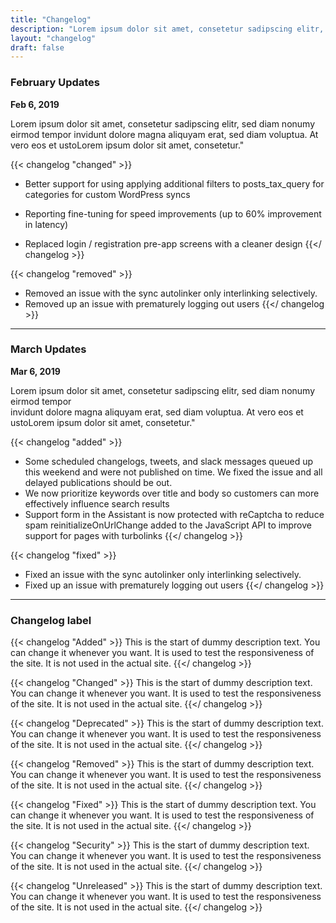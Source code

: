 ```yaml
---
title: "Changelog"
description: "Lorem ipsum dolor sit amet, consetetur sadipscing elitr, sed diam nonumy eirmod tempor invidunt dolore magna aliquyam erat, sed diam voluptua. At vero eos et ustoLorem ipsum dolor sit amet, consetetur."
layout: "changelog"
draft: false
---
```


### February Updates

**Feb 6, 2019**

Lorem ipsum dolor sit amet, consetetur sadipscing elitr, sed diam nonumy eirmod tempor invidunt dolore magna aliquyam erat, sed diam voluptua. At vero eos et ustoLorem ipsum dolor sit amet, consetetur."

{{< changelog "changed" >}}

- Better support for using applying additional filters to posts_tax_query for categories for custom WordPress syncs

- Reporting fine-tuning for speed improvements (up to 60% improvement in latency)

- Replaced login / registration pre-app screens with a cleaner design
  {{</ changelog >}}

{{< changelog "removed" >}}

- Removed an issue with the sync autolinker only interlinking selectively.
- Removed up an issue with prematurely logging out users
  {{</ changelog >}}

<hr>

### March Updates

**Mar 6, 2019**

Lorem ipsum dolor sit amet, consetetur sadipscing elitr, sed diam nonumy eirmod tempor <br> invidunt dolore magna aliquyam erat, sed diam voluptua. At vero eos et ustoLorem ipsum dolor sit amet, consetetur."

{{< changelog "added" >}}

- Some scheduled changelogs, tweets, and slack messages queued up this weekend and were not published on time. We fixed the issue and all delayed publications should be out.
- We now prioritize keywords over title and body so customers can more effectively influence search results
- Support form in the Assistant is now protected with reCaptcha to reduce spam reinitializeOnUrlChange added to the JavaScript API to improve support for pages with turbolinks
  {{</ changelog >}}

{{< changelog "fixed" >}}

- Fixed an issue with the sync autolinker only interlinking selectively.
- Fixed up an issue with prematurely logging out users
  {{</ changelog >}}

<hr>

### Changelog label

{{< changelog "Added" >}}
This is the start of dummy description text. You can change it whenever you want. It is used to test the responsiveness of the site. It is not used in the actual site.
{{</ changelog >}}

{{< changelog "Changed" >}}
This is the start of dummy description text. You can change it whenever you want. It is used to test the responsiveness of the site. It is not used in the actual site.
{{</ changelog >}}

{{< changelog "Deprecated" >}}
This is the start of dummy description text. You can change it whenever you want. It is used to test the responsiveness of the site. It is not used in the actual site.
{{</ changelog >}}

{{< changelog "Removed" >}}
This is the start of dummy description text. You can change it whenever you want. It is used to test the responsiveness of the site. It is not used in the actual site.
{{</ changelog >}}

{{< changelog "Fixed" >}}
This is the start of dummy description text. You can change it whenever you want. It is used to test the responsiveness of the site. It is not used in the actual site.
{{</ changelog >}}

{{< changelog "Security" >}}
This is the start of dummy description text. You can change it whenever you want. It is used to test the responsiveness of the site. It is not used in the actual site.
{{</ changelog >}}

{{< changelog "Unreleased" >}}
This is the start of dummy description text. You can change it whenever you want. It is used to test the responsiveness of the site. It is not used in the actual site.
{{</ changelog >}}
